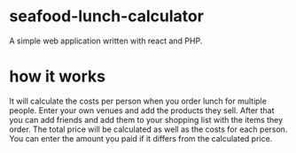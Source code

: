 # seafood-lunch-calculator
A simple web application written with react and PHP. 

# how it works
It will calculate the costs per person when you order lunch for multiple people.
Enter your own venues and add the products they sell. 
After that you can add friends and add them to your shopping list with the items they order. 
The total price will be calculated as well as the costs for each person. 
You can enter the amount you paid if it differs from the calculated price. 
